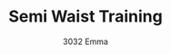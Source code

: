 ---
layout: product
title: Semi Waist Training
subtitle: 3032 Emma
price: '38.00'
feature_image:
  - /neopower-net/3032-front.png
  - /neopower-net/3032-back.png
categories: 
  - The Upgraders
  - Tummy Waist
  - Back Support
  - Daily Use
  - Postpartum
  - Vest
  - 3 hooks & eye
---